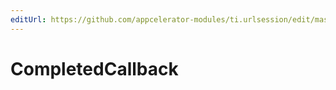 ```yaml
---
editUrl: https://github.com/appcelerator-modules/ti.urlsession/edit/master/apidoc/Session.yml
---
```

# CompletedCallback

<TypeHeader/>

<ApiDocs/>
